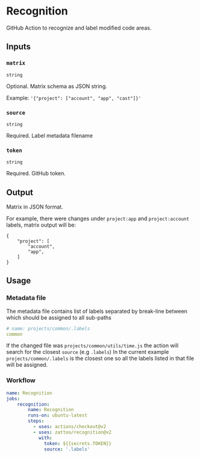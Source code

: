 # Recognition

GitHub Action to recognize and label modified code areas.

## Inputs

### `matrix`

`string`

Optional. Matrix schema as JSON string.

Example: `'{"project": ["account", "app", "cast"]}'`

### `source`

`string`

Required. Label metadata filename

### `token`

`string`

Required. GitHub token.

## Output

Matrix in JSON format.

For example, there were changes under `project:app` and `project:account` labels, matrix output will be:

```
{
    "project": [
        "account",
        "app",
    ]
}
```

## Usage

### Metadata file

The metadata file contains list of labels separated by break-line between which should be assigned to all sub-paths

```yml
# name: projects/common/.labels
common
```

If the changed file was `projects/common/utils/time.js` the action will search for the closest `source` (e.g `.labels`)
In the current example `projects/common/.labels` is the closest one so all the labels listed in that file will be assigned.

### Workflow

````yaml
name: Recognition
jobs:
    recognition:
        name: Recognition
        runs-on: ubuntu-latest
        steps:
          - uses: actions/checkout@v2
          - uses: zattoo/recognition@v2
            with:
              token: ${{secrets.TOKEN}}
              source: '.labels'
````
